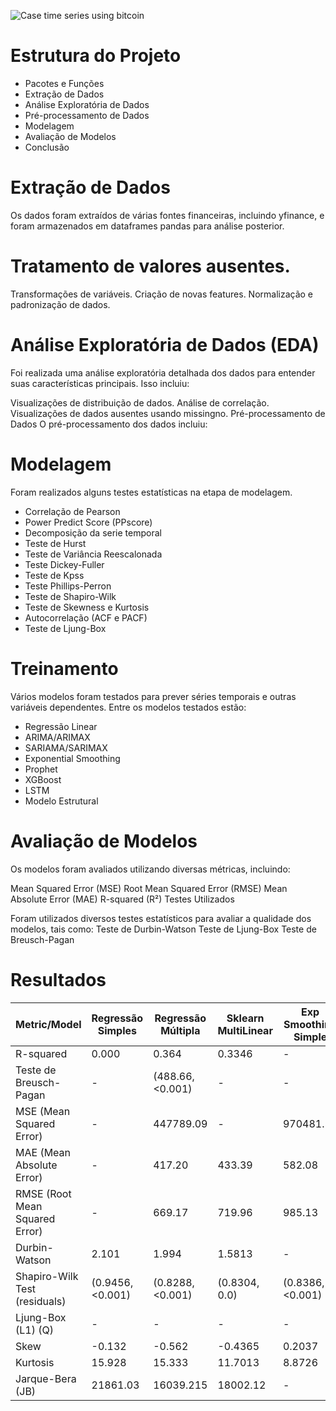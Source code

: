 ![Case time series using bitcoin](https://github.com/pedromateusalmeida/time-series-analysis-bitcoin/blob/main/btc_gif.gif)

# Estrutura do Projeto
- Pacotes e Funções
- Extração de Dados
- Análise Exploratória de Dados
- Pré-processamento de Dados
- Modelagem
- Avaliação de Modelos
- Conclusão

# Extração de Dados
Os dados foram extraídos de várias fontes financeiras, incluindo yfinance, e foram armazenados em dataframes pandas para análise posterior.

# Tratamento de valores ausentes.
Transformações de variáveis.
Criação de novas features.
Normalização e padronização de dados.

# Análise Exploratória de Dados (EDA)
Foi realizada uma análise exploratória detalhada dos dados para entender suas características principais. Isso incluiu:

Visualizações de distribuição de dados.
Análise de correlação.
Visualizações de dados ausentes usando missingno.
Pré-processamento de Dados
O pré-processamento dos dados incluiu:


# Modelagem
Foram realizados alguns testes estatísticas na etapa de modelagem. 

- Correlação de Pearson
- Power Predict Score (PPscore)
- Decomposição da serie temporal
- Teste de Hurst
- Teste de Variância Reescalonada
- Teste Dickey-Fuller
- Teste de Kpss
- Teste Phillips-Perron
- Teste de Shapiro-Wilk
- Teste de Skewness e Kurtosis
- Autocorrelação (ACF e PACF)
- Teste de Ljung-Box

# Treinamento 
Vários modelos foram testados para prever séries temporais e outras variáveis dependentes. Entre os modelos testados estão:

- Regressão Linear
- ARIMA/ARIMAX
- SARIAMA/SARIMAX
- Exponential Smoothing
- Prophet
- XGBoost
- LSTM
- Modelo Estrutural

# Avaliação de Modelos
Os modelos foram avaliados utilizando diversas métricas, incluindo:

Mean Squared Error (MSE)
Root Mean Squared Error (RMSE)
Mean Absolute Error (MAE)
R-squared (R²)
Testes Utilizados

Foram utilizados diversos testes estatísticos para avaliar a qualidade dos modelos, tais como:
Teste de Durbin-Watson
Teste de Ljung-Box
Teste de Breusch-Pagan

# Resultados

| Metric/Model                        | Regressão Simples | Regressão Múltipla | Sklearn MultiLinear | Exp Smoothing Simple | Exp Smoothing Trend | ARIMA (1,1,0) | ARIMA (2,1,0) | ARIMA (3,1,0) | ARIMA (5,1,0) | SARIMA (Sem Refit) | SARIMA (Com Refit) | XGBoost       | Prophet         | LSTM             | Modelo Estrutural |
|-------------------------------------|-------------------|--------------------|---------------------|----------------------|---------------------|---------------|---------------|---------------|---------------|--------------------|--------------------|----------------|-----------------|------------------|-------------------|
| R-squared                           | 0.000             | 0.364              | 0.3346              | -                    | -                   | -             | -             | -             | -             | -                  | -                  | 0.8681         | 0.9005          | -                |            |
| Teste de Breusch-Pagan              | -                 | (488.66, <0.001)   | -                   | -                    | -                   | (0.92, 0.336) | (0.31, 0.573) | (0.64, 0.421) | (0.13, 0.714) | (10.68, <0.001)    | (10.68, <0.001)    | (80.68, <0.001) | (922.19, <0.001) | -                | (206.69, <0.001)  |
| MSE (Mean Squared Error)            | -                 | 447789.09          | -                   | 970481.54            | 960754.67           | 2285065.57    | 1961931.09    | 1803275.09    | 1712470.34    | 1662679.20         | 1659616.23         | 39525916.03    | 30965251.12      | 1839383.90       | 864105.24         |
| MAE (Mean Absolute Error)           | -                 | 417.20             | 433.39              | 582.08               | 576.97              | 1019.51       | 949.73        | 917.30        | 882.59        | 830.29             | 829.99             | 3273.99        | 3959.51          | 855.29           | 404.40            |
| RMSE (Root Mean Squared Error)      | -                 | 669.17             | 719.96              | 985.13               | 980.18              | 1511.64       | 1400.69       | 1342.86       | 1308.61       | 1289.45            | 1288.26            | 6286.96        | 5564.64          | 1356.24          | 929.57            |
| Durbin-Watson                       | 2.101             | 1.994              | 1.5813              | -                    | -                   | 2.3358        | 2.1504        | 2.0913        | 2.0239        | 2.4469             | 2.4469             | 2.0461         |            |           | 2.0353            |
| Shapiro-Wilk Test (residuals)       | (0.9456, <0.001)  | (0.8288, <0.001)   | (0.8304, 0.0)       | (0.8386, <0.001)     | (0.8385, <0.001)    | (0.9368, <0.001) | (0.9416, <0.001) | (0.9468, <0.001) | (0.9377, <0.001) | (0.8768, <0.001)   | (0.8768, <0.001)   | (0.7443, <0.001) | (0.9456, <0.001)  | (0.8862, <0.001)  | (0.6495, 0.0)    |
| Ljung-Box (L1) (Q)                  | -                 | -                  | -                   | -                    | -                   | 130.17        | 33.77         | 9.11          | 1.12          | 32.34              | 11.43             | -               | -                | -                | 0.88              |
| Skew                                | -0.132            | -0.562             | -0.4365             | 0.2037               | 0.1706              | 0.31          | 0.20          | 0.10          | -0.07         | 0.40               | 0.39               | 1.0031          | -0.8437          | 1.007            | -0.3223           |
| Kurtosis                            | 15.928            | 15.333             | 11.7013             | 8.8726               | 8.9037              | 15.42         | 14.54         | 15.40         | 16.69         | 12.84              | 12.60             | 15.3332         | 2.1454           | 9.082            | 18.5532           |
| Jarque-Bera (JB)                    | 21861.03          | 16039.215          | 18002.12            | -                    | -                   | 22555.43      | 19458.83      | 22442.43      | 27324.48     | 12643.70           | 12029.96           | 8509.06        | 1087.38          | 1193.74          | 39620.17          |

